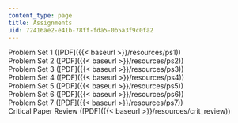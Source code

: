 ```yaml
---
content_type: page
title: Assignments
uid: 72416ae2-e41b-78ff-fda5-0b5a3f9c0fa2
---
```


Problem Set 1 ([PDF]({{< baseurl >}}/resources/ps1))  
Problem Set 2 ([PDF]({{< baseurl >}}/resources/ps2))  
Problem Set 3 ([PDF]({{< baseurl >}}/resources/ps3))  
Problem Set 4 ([PDF]({{< baseurl >}}/resources/ps4))  
Problem Set 5 ([PDF]({{< baseurl >}}/resources/ps5))  
Problem Set 6 ([PDF]({{< baseurl >}}/resources/ps6))  
Problem Set 7 ([PDF]({{< baseurl >}}/resources/ps7))  
Critical Paper Review ([PDF]({{< baseurl >}}/resources/crit_review))
